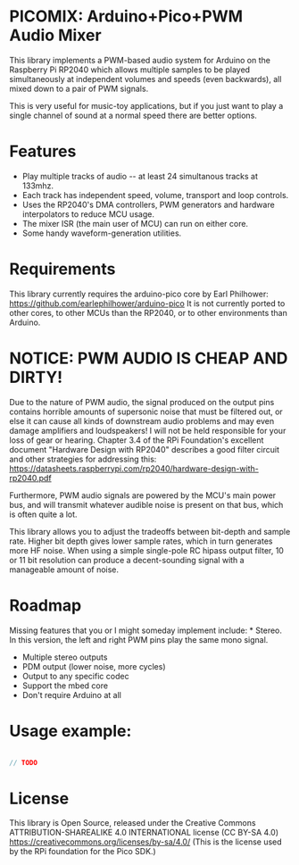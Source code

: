 # PICOMIX: Arduino+Pico+PWM Audio Mixer

This library implements a PWM-based audio system 
for Arduino on the Raspberry Pi RP2040 
which allows multiple samples to be played simultaneously 
at independent volumes and speeds (even backwards),
all mixed down to a pair of PWM signals.

This is very useful for music-toy applications,
but if you just want to play a single channel of sound at a normal speed 
there are better options.

# Features
* Play multiple tracks of audio -- at least 24 simultanous tracks at 133mhz.
* Each track has independent speed, volume, transport and loop controls.
* Uses the RP2040's DMA controllers, PWM generators and hardware interpolators to reduce MCU usage.
* The mixer ISR (the main user of MCU) can run on either core.
* Some handy waveform-generation utilities.

# Requirements
This library currently requires the arduino-pico core by Earl Philhower:
  https://github.com/earlephilhower/arduino-pico
It is not currently ported to other cores, to other MCUs than the RP2040,
or to other environments than Arduino.

# NOTICE: PWM AUDIO IS CHEAP AND DIRTY!
Due to the nature of PWM audio, the signal produced on the output pins
contains horrible amounts of supersonic noise that must be filtered out,
or else it can cause all kinds of downstream audio problems
and may even damage amplifiers and loudspeakers!
I will not be held responsible for your loss of gear or hearing.
Chapter 3.4 of the RPi Foundation's excellent document "Hardware Design with RP2040"
describes a good filter circuit and other strategies for addressing this:
  https://datasheets.raspberrypi.com/rp2040/hardware-design-with-rp2040.pdf

Furthermore, PWM audio signals are powered by the MCU's main power bus,
and will transmit whatever audible noise is present on that bus, which is often quite a lot.

This library allows you to adjust the tradeoffs between bit-depth and sample rate.
Higher bit depth gives lower sample rates, which in turn generates more HF noise.
When using a simple single-pole RC hipass output filter, 10 or 11 bit resolution 
can produce a decent-sounding signal with a manageable amount of noise.


# Roadmap

Missing features that you or I might someday implement include:
	* Stereo. In this version, the left and right PWM pins play the same mono signal.
  * Multiple stereo outputs
  * PDM output (lower noise, more cycles)
  * Output to any specific codec
  * Support the mbed core
  * Don't require Arduino at all


# Usage example:

~~~cpp

// TODO

~~~

# License

This library is Open Source, released under the Creative Commons
ATTRIBUTION-SHAREALIKE 4.0 INTERNATIONAL license (CC BY-SA 4.0)
  https://creativecommons.org/licenses/by-sa/4.0/
(This is the license used by the RPi foundation for the Pico SDK.)

